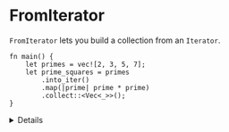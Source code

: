 # FromIterator

`FromIterator` lets you build a collection from an `Iterator`.

```rust,editable
fn main() {
    let primes = vec![2, 3, 5, 7];
    let prime_squares = primes
        .into_iter()
        .map(|prime| prime * prime)
        .collect::<Vec<_>>();
}
```

<details>

`Iterator` implements
`fn collect<B>(self) -> B
where
    B: FromIterator<Self::Item>,
    Self: Sized`
`collect` enables to convert an interator into a collection. Here it enables to reconstruct a vector.

There are also implementations which let you do cool things like convert an
`Iterator<Item = Result<V, E>>` into a `Result<Vec<V>, E>`.

Add this line to print the computed squares:
`println!("{:?}", prime_squares)`

</details>

